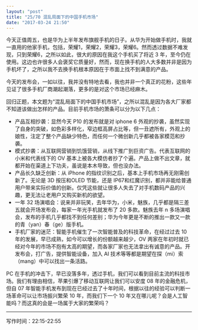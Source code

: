 ```yaml
---
layout: "post"
title: "25/70 混乱局面下的中国手机市场"
date: "2017-03-24 21:50"
---
```


今天正值周五，也是华为上半年发布旗舰手机的日子。从华为开始做手机时，我就一直用的他家手机，包括，荣耀1，荣耀2，荣耀3，荣耀6。然而透过数据不难发现，只到荣耀6，之所以如此，很大的原因在我这个手机买了将近 3 年，至今仍在使用。这边也许很多人会褒奖它质量好，然而，现在换手机的人大多数并非是因为手机坏了，之所以我不去换手机根本原因在于市面上找不到满意的产品。

今天的发布会，一如以往，我并没有特地去看，我也并非一个真正的花粉，这些年见证了很多手机厂商潮起潮落，更多的是对这个市场已经麻木。

<!-- more -->

回归正题，本文题为“混乱局面下的中国手机市场”，之所以混乱是因为各大厂家都不知道该做出怎样的产品。目前手机市场的萧条可以分为以下几点：
- 产品互相抄袭：显然今天 P10 的发布就是对 iphone 6 外观的抄袭，虽然实现了自身的突破，如色彩多样化，窄边框高屏占比等，但一丑遮所有，外观上的娘性，注定了整个产品缺少特色，而任何一个微创新几乎都被各家模范和抄袭。
- 模式抄袭：从互联网营销到饥饿营销，从线下推广到巨资广告。代表互联网的小米和代表线下的 OV 基本上被各大模仿者抄了个遍。产品上做不出文章，就都开始在渠道上下功夫，虽说是本木导致，但也没办法。
- 产品长久缺乏创新：从 iPhone 的指纹识别之后，基本上手机市场再无刚需创新了。无论是 3D 按压和OLED 节能，还是 IP67和红魔识别，都并非能给普通用户带来实际价值的创新。仅凭这些就让很多人失去了对手机数码产品的兴趣，更无法让老用户又购买新机的欲望。
- 一年 32 场演唱会：说来并非玩笑，去年华为，小米，魅族，几乎都是隔三差五就会开场发布会，每家一年光手机就发布了 20 多款。魅族去年 n 多场演唱会，发布的手机几乎都找不到任何差别；华为今年更是不断的推出一款又一款的青（yan）春（ge）版手机。
- 手机厂家的迷茫：智能手机催生了一次智能普及的科技革命，在经过过去 10 年的发展，早已成熟，如今可以增长的份额越来越少，OV 两家在年初时就已经对今年的市场不抱有太高的期望，而各家厂家也无法拿出有诚意的产品。开发布会，打广告，提供智能设备，加入 AI 技术等等都是期望在探（mi）索（mang）中可以找出一条活路。

PC 在手机的冲击下，早已没落多年，透过手机，我们可以看到目前主流的科技市场。我们有理由相信，苹果引爆了移动互联网让我们可以安度 08 年的金融危机，但自 07 年智能手机发布到现在已经过去了十年时间，根据以往的经验可以判断一场革命可以让市场振兴繁荣 10 年，而我们下一个 10 年又在哪儿呢？会是人工智能吗？而这真的会是一场属于大家的繁荣吗？

***

写作时间：22:15-22:55
